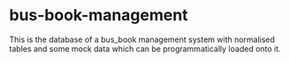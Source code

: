 # bus-book-management
This is the database of a bus_book management system with normalised tables and some mock data which can be programmatically loaded onto it. 
